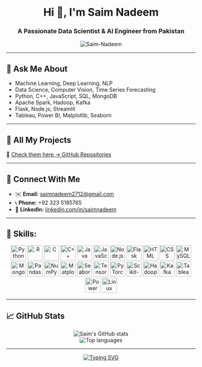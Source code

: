 <h1 align="center">Hi 👋, I'm Saim Nadeem</h1>
<h3 align="center">A Passionate Data Scientist & AI Engineer from Pakistan</h3>

<p align="center">
  <img src="https://komarev.com/ghpvc/?username=Saim-Nadeem&label=Profile%20views&color=0e75b6&style=flat" alt="Saim-Nadeem" />
</p>

---

## 💬 Ask Me About

- Machine Learning, Deep Learning, NLP  
- Data Science, Computer Vision, Time Series Forecasting  
- Python, C++, JavaScript, SQL, MongoDB  
- Apache Spark, Hadoop, Kafka  
- Flask, Node.js, Streamlit  
- Tableau, Power BI, Matplotlib, Seaborn  

---

## 📂 All My Projects

📁 [Check them here → GitHub Repositories](https://github.com/Saim-Nadeem?tab=repositories)

---

## 🤝 Connect With Me

- ✉️ **Email:** saimnadeem2712@gmail.com  
- 📞 **Phone:** +92 323 5185765  
- 🔗 **LinkedIn:** [linkedin.com/in/saimnadeem](https://www.linkedin.com/in/saimnadeem)

---

## 💪 Skills:

<p align="center">
  <img src="https://cdn.jsdelivr.net/gh/devicons/devicon/icons/python/python-original.svg" width="40" height="40" alt="Python" />
  <img src="https://cdn.jsdelivr.net/gh/devicons/devicon/icons/r/r-original.svg" width="40" height="40" alt="R" />
  <img src="https://cdn.jsdelivr.net/gh/devicons/devicon/icons/c/c-original.svg" width="40" height="40" alt="C" />
  <img src="https://cdn.jsdelivr.net/gh/devicons/devicon/icons/cplusplus/cplusplus-original.svg" width="40" height="40" alt="C++" />
  <img src="https://cdn.jsdelivr.net/gh/devicons/devicon/icons/java/java-original.svg" width="40" height="40" alt="Java" />
  <img src="https://cdn.jsdelivr.net/gh/devicons/devicon/icons/javascript/javascript-original.svg" width="40" height="40" alt="JavaScript" />
  <img src="https://cdn.jsdelivr.net/gh/devicons/devicon/icons/nodejs/nodejs-original-wordmark.svg" width="40" height="40" alt="Node.js" />
  <img src="https://cdn.jsdelivr.net/gh/devicons/devicon/icons/flask/flask-original.svg" width="40" height="40" alt="Flask" />
  <img src="https://cdn.jsdelivr.net/gh/devicons/devicon/icons/html5/html5-original.svg" width="40" height="40" alt="HTML" />
  <img src="https://cdn.jsdelivr.net/gh/devicons/devicon/icons/css3/css3-original.svg" width="40" height="40" alt="CSS" />
  <img src="https://cdn.jsdelivr.net/gh/devicons/devicon/icons/mysql/mysql-original-wordmark.svg" width="40" height="40" alt="MySQL" />
  <img src="https://cdn.jsdelivr.net/gh/devicons/devicon/icons/mongodb/mongodb-original-wordmark.svg" width="40" height="40" alt="MongoDB" />
  <img src="https://cdn.jsdelivr.net/gh/devicons/devicon/icons/pandas/pandas-original.svg" width="40" height="40" alt="Pandas" />
  <img src="https://cdn.jsdelivr.net/gh/devicons/devicon/icons/numpy/numpy-original.svg" width="40" height="40" alt="NumPy" />
  <img src="https://cdn.jsdelivr.net/gh/devicons/devicon/icons/matplotlib/matplotlib-original.svg" width="40" height="40" alt="Matplotlib" />
  <img src="https://seaborn.pydata.org/_images/logo-mark-lightbg.svg" width="40" height="40" alt="Seaborn" />
  <img src="https://cdn.jsdelivr.net/gh/devicons/devicon/icons/tensorflow/tensorflow-original.svg" width="40" height="40" alt="TensorFlow" />
  <img src="https://cdn.jsdelivr.net/gh/devicons/devicon/icons/pytorch/pytorch-original.svg" width="40" height="40" alt="PyTorch" />
  <img src="https://cdn.jsdelivr.net/gh/devicons/devicon/icons/scikit-learn/scikit-learn-original.svg" width="40" height="40" alt="Scikit-Learn" />
  <img src="https://cdn.jsdelivr.net/gh/devicons/devicon/icons/hadoop/hadoop-original.svg" width="40" height="40" alt="Hadoop" />
  <img src="https://cdn.jsdelivr.net/gh/devicons/devicon/icons/apachekafka/apachekafka-original.svg" width="40" height="40" alt="Kafka" />
  <img src="https://www.vectorlogo.zone/logos/tableau/tableau-icon.svg" width="40" height="40" alt="Tableau" />
  <img src="https://upload.wikimedia.org/wikipedia/commons/c/cf/Microsoft_Power_BI_Logo.svg" width="40" height="40" alt="Power BI" />
  <img src="https://cdn.jsdelivr.net/gh/devicons/devicon/icons/linux/linux-original.svg" width="40" height="40" alt="Linux" />
</p>

---

## 📈 GitHub Stats

<p align="center">
  <img src="https://github-readme-stats.vercel.app/api?username=Saim-Nadeem&show_icons=true&theme=radical" alt="Saim's GitHub stats" />
  <br>
  <img src="https://github-readme-stats.vercel.app/api/top-langs/?username=Saim-Nadeem&layout=compact&theme=radical" alt="Top languages" />
</p>

---

<div align="center">
  <a href="https://git.io/typing-svg">
    <img src="https://readme-typing-svg.demolab.com?font=Poppins&weight=600&size=25&pause=1000&color=EBD665&center=true&width=435&lines=Onwards+and+upwards!+%F0%9F%9A%80" alt="Typing SVG" />
  </a>
</div>
